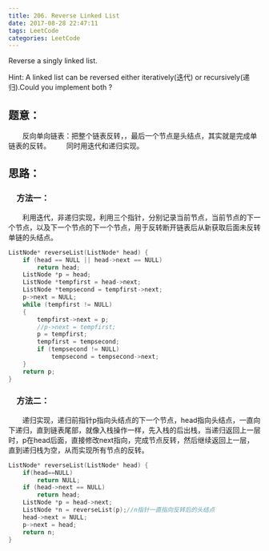 ```yaml
---
title: 206. Reverse Linked List
date: 2017-08-28 22:47:11
tags: LeetCode
categories: LeetCode
---
```


Reverse a singly linked list.

Hint:
A linked list can be reversed either iteratively(迭代) or recursively(递归).Could you implement both ?

<!--more-->

## 题意：

　　反向单向链表：把整个链表反转，，最后一个节点是头结点，其实就是完成单链表的反转。
　　同时用迭代和递归实现。

## 思路：

### 　方法一：

　　利用迭代，非递归实现，利用三个指针，分别记录当前节点，当前节点的下一个节点，以及下一个节点的下一个节点，用于反转断开链表后从新获取后面未反转单链的头结点。

```c++
ListNode* reverseList(ListNode* head) {
	if (head == NULL || head->next == NULL)
		return head;
	ListNode *p = head;
	ListNode *tempfirst = head->next;
	ListNode *tempsecond = tempfirst->next;
	p->next = NULL;
	while (tempfirst != NULL)
	{
		tempfirst->next = p;
		//p->next = tempfirst;
		p = tempfirst;
		tempfirst = tempsecond;
		if (tempsecond != NULL)
			tempsecond = tempsecond->next;
	}
	return p;
}
```

### 　方法二：

　　递归实现，递归前指针p指向头结点的下一个节点，head指向头结点，一直向下递归，直到链表尾部，就像入栈操作一样，先入栈的后出栈，当递归返回上一层时，p在head后面，直接修改next指向，完成节点反转，然后继续返回上一层，直到递归栈为空，从而实现所有节点的反转。

```c++
ListNode* reverseList(ListNode* head) {
	if(head==NULL) 
		return NULL;
	if (head->next == NULL) 
		return head;
	ListNode *p = head->next;
	ListNode *n = reverseList(p);//n指针一直指向反转后的头结点
	head->next = NULL;
	p->next = head;
	return n;
}
```

